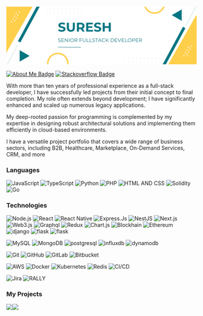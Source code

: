 
![My project-1(2)](https://github.com/1n8adev/1n8adev/blob/main/SCR-20240110-twuf.png?raw=true)

[![About Me Badge](https://img.shields.io/badge/-about.me-white?style=for-the-badge&logo=about.me&logoColor=00a98f)](https://github.com/1n8adev) <!--[![Read the Docs Badge](https://img.shields.io/badge/-read_the_docs-white?style=for-the-badge&logo=read-the-docs&logoColor=8ca1af)](https://readthedocs.org/profiles/bilardi/) --> <!--[![Resume Badge](https://img.shields.io/badge/-resume-white?style=for-the-badge&logo=google-scholar&logoColor=ff7102)](https://drive.google.com/file/d/1fXsAROMzKAaDZfIUq5k3BYXqfPAWU0YT/view?usp=sharing) --> [![Stackoverflow Badge](https://img.shields.io/badge/-stackoverflow-white?style=for-the-badge&logo=stack-overflow&logoColor=FE7A16)]([https://stackoverflow.com/users/23178926/suresh])

With more than ten years of professional experience as a full-stack developer, I have successfully led projects from their initial concept to final completion. My role often extends beyond development; I have significantly enhanced and scaled up numerous legacy applications.

My deep-rooted passion for programming is complemented by my expertise in designing robust architectural solutions and implementing them efficiently in cloud-based environments.

I have a versatile project portfolio that covers a wide range of business sectors, including B2B, Healthcare, Marketplace, On-Demand Services, CRM, and more


### Languages

![JavaScript](https://img.shields.io/badge/-JavaScript-000?&logo=JavaScript)
![TypeScript](https://img.shields.io/badge/-TypeScript-000?&logo=TypeScript)
![Python](https://img.shields.io/badge/-Python-000?&logo=Python)
![PHP](https://img.shields.io/badge/-PHP-000?&logo=PHP)
![HTML AND CSS](https://img.shields.io/badge/-HTML%20and%20CSS-000?&logo=HTML5)
![Solidity](https://img.shields.io/badge/-Solidity-000?&logo=Solidity)
![Go](https://img.shields.io/badge/-go-000?&logo=go)

### Technologies
![Node.js](https://img.shields.io/badge/-Node.js-000?&logo=node.js)
![React](https://img.shields.io/badge/-React-000?&logo=React)
![React Native](https://img.shields.io/badge/-React%20Native-000?&logo=React)
![Express.Js](https://img.shields.io/badge/-Express.Js-000)
![NestJS](https://img.shields.io/badge/-NestJS-000?&logo=NestJS)
![Next.js](https://img.shields.io/badge/-Next.js-000?&logo=Next.js)
![Web3.js](https://img.shields.io/badge/-Web3.js-000?&logo=web3.js)
![Graphql](https://img.shields.io/badge/-Graphql-000?&logo=Graphql)
![Redux](https://img.shields.io/badge/-Redux-000?&logo=Redux)
![Chart.js](https://img.shields.io/badge/-Chart.js-000?&logo=Chart.js)
![Blockhain](https://img.shields.io/badge/-Blockhain-000?&logo=blockhain)
![Ethereum](https://img.shields.io/badge/-ethereum-000?&logo=ethereum)
![django](https://img.shields.io/badge/-django-000?&logo=django)
![flask](https://img.shields.io/badge/-flask-000?&logo=flask)
![flask](https://img.shields.io/badge/-Gin-000?&logo=Gin)


![MySQL](https://img.shields.io/badge/-MySQL-000?&logo=MySQL)
![MongoDB](https://img.shields.io/badge/-MongoDB-000?&logo=MongoDB)
![postgresql](https://img.shields.io/badge/-postgresql-000?&logo=postgresql)
![influxdb](https://img.shields.io/badge/-influxdb-000?&logo=influxdb)
![dynamodb](https://img.shields.io/badge/-dynamodb-000?&logo=dynamodb)

![Git](https://img.shields.io/badge/-Git-000?&logo=Git)
![GitHub](https://img.shields.io/badge/-GitHub-000?&logo=GitHub)
![GitLab](https://img.shields.io/badge/-GitLab-000?&logo=GitLab)
![Bitbucket](https://img.shields.io/badge/-Bitbucket-000?&logo=Bitbucket)

![AWS](https://img.shields.io/badge/-AWS-000?&logo=Amazon-AWS&logoColor=F90)
![Docker](https://img.shields.io/badge/-Docker-000?&logo=Docker)
![Kubernetes](https://img.shields.io/badge/-Kubernetes-000?&logo=Kubernetes)
![Redis](https://img.shields.io/badge/-Redis-000?&logo=Redis)
![CI/CD](https://img.shields.io/badge/-CICD-000?&logo=cicd)


![Jira](https://img.shields.io/badge/-Jira-000?&logo=Jira)
![RALLY](https://img.shields.io/badge/-RALLY-000?&logo=rally)



### My Projects


<a href="#"><img height="137px" src="https://github-readme-stats.vercel.app/api?username=1n8adev&hide_title=true&hide_border=true&show_icons=true&include_all_commits=true&count_private=false&line_height=21&text_color=000&icon_color=000&bg_color=0,ea6161,ffc64d,fffc4d,52fa5a&theme=graywhite" /><!-- wi*quL3fcV --><img height="137px" src="https://github-readme-stats.vercel.app/api/top-langs/?username=1n8adev&hide=html&hide_title=true&hide_border=true&layout=compact&langs_count=6&exclude_repo=comp426,Redventures-Movie-Quotes&text_color=000&icon_color=fff&bg_color=0,52fa5a,4dfcff,c64dff&theme=graywhite" /></a>
